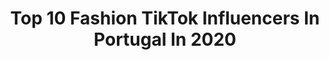 ---
title: Top 10 Fashion TikTok Influencers In Portugal In 2020
description: >-
  Find top fashion TikTok influencers in Portugal in 2020. Most popular hashtags: #love #fashion #drawing #talento.
platform: TikTok
profiles:
  - username: "realgonolivier"
    fullname: >-
      Gonolivier
    location: "Portugal"
    followers: 70012
    engagement: 958
    commentsToLikes: 0.009506
    id: ckai478vjmtot0i780mqf37iz
    verified: false
    hashtags: "#greenscreen, #gloup, #balenciaga, #howtostylehair"
  - username: "mingalondon"
    fullname: >-
      mingalondon
    location: "Portugal"
    followers: 13255
    engagement: 1358
    commentsToLikes: 0.053111
    id: cka6nib7tbj7u0i78vifxhcic
    verified: false
    hashtags: "#aestheticvibes, #coolrangedance, #alldatchallenge, #outfits"
  - username: "irisloveunicorns"
    fullname: >-
      Ines Silva
    location: "Portugal"
    followers: 33777
    engagement: 934
    commentsToLikes: 0.006104
    id: cka6nwrfkd5ft0i782ax1h0xa
    verified: false
    hashtags: "#food, #haircolor, #hairchange, #fashiondesigner"
  - username: "diy4fun"
    fullname: >-
      DIY4Fun
    location: "Portugal"
    followers: 62461
    engagement: 1633
    commentsToLikes: 0.009612
    id: ck94kinoevazo0j78f30g5cjc
    verified: false
    hashtags: "#table, #beach, #diycraft, #quartz"
  - username: "emilysanches_"
    fullname: >-
      Emily Sanches
    location: "Portugal"
    followers: 82763
    engagement: 1258
    commentsToLikes: 0.009920
    id: cka0uj5squi6k0i78iau4zuig
    verified: false
    hashtags: "#tiktokgrowth, #quarantine, #tiktok, #dublagemhumor"
  - username: "danny_wh0"
    fullname: >-
      Danny_T
    location: "Portugal"
    followers: 9860
    engagement: 953
    commentsToLikes: 0.013143
    id: ckachuiq40t5e0i78tm2e59im
    verified: false
    hashtags: "#baddie, #coronavirus, #scarf, #acting"
  - username: "mandulucca"
    fullname: >-
      Mr Elton
    location: "Portugal"
    followers: 12030
    engagement: 624
    commentsToLikes: 0.016217
    id: ck9eukfmoe5r50j781tydcl4z
    verified: false
    hashtags: "#habesha, #congolaise, #pedra, #suavemente"
  - username: "kitcattycosplay"
    fullname: >-
      KitCattyCosplay
    location: "Portugal"
    followers: 4137
    engagement: 1653
    commentsToLikes: 0.063604
    id: ck9kduryovyr50j78h0onwt79
    verified: false
    hashtags: "#frozen2cosplay, #jinxcosplay, #annafrozen2, #weab"
---